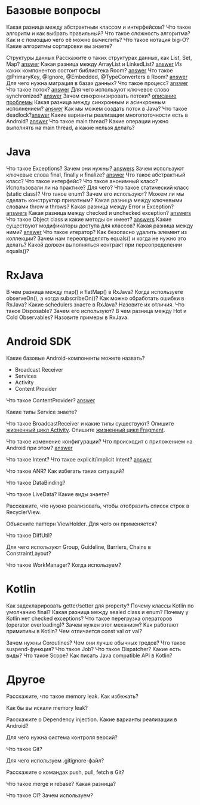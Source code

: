 # Базовые вопросы

Какая разница между абстрактным классом и интерфейсом?
Что такое алгоритм и как выбрать правильный?
Что такое сложность алгоритма? Как и с помощью чего её можно вычислить?
Что такое нотация big-O?
Какие алгоритмы сортировки вы знаете?

 

Структуры данных
Расскажите о таких структурах данных, как List, Set, Map? [answer](/basics/collections/About.md)
Какая разница между ArrayList и LinkedList? [answer](/basics/collections/List.md)
Из каких компонентов состоит библиотека Room? [answer](/libraries/SQL/room/About.md/#компоненты)
Что такое @PrimaryKey, @Ignore, @Embedded, @TypeConverters в Room? [answer](/libraries/SQL/room/Annotations.md)
Для чего нужна миграция в базах данных?
Что такое процесс? [answer](/processAndStreaming/About.md)
Что такое поток? [answer](/processAndStreaming/About.md)
Для чего используют ключевое слово synchronized? [answer](/processAndStreaming/synchronized.md)
Зачем синхронизировать потоки? [описание проблемы](/processAndStreaming/synchronized.md)
Какая разница между синхронным и асинхронным исполнением? [answer](/processAndStreaming/AsyncAndSync.md)
Как мы можем создать поток в Java?
Что такое deadlock?[answer](/processAndStreaming/Deadlock.md)
Какие варианты реализации многопоточности есть в Android? [answer](/processAndStreaming/AsyncAndSync.md/#асинхронное-програмирование)
Что такое main thread? Какие операции нужно выполнять на main thread, а какие нельзя делать?

# Java 

Что такое Exceptions? Зачем они нужны? [answers](/basics/syntaxJava/Exceptions.md)
Зачем используют ключевые слова final, finally и finalize? [answer](/basics/syntaxJava/FinalFinallyFinalize.md)
Что такое абстрактный класс? Что такое интерфейс?
Что такое анонимный класс? Использовали ли на практике? Для чего?
Что такое статический класс (static class)?
Что такое enum? Зачем его используют?
Можем ли мы сделать конструктор приватным?
Какая разница между ключевыми словами throw и throws?
Какая разница между Error и Exception? [answers](/basics/syntaxJava/Exceptions.md)
Какая разница между checked и unchecked exception? [answers](/basics/syntaxJava/Exceptions.md)
Что такое Object class и какие методы он имеет? [answers](/basics/syntaxJava/Object.md)
Какие существуют модификаторы доступа для классов? Какая разница между ними? [answer](/basics/visibilityModifiers.md)
Что такое итератор?
Как безопасно удалить элемент из коллекции?
Зачем нам переопределять equals() и когда не нужно это делать?
Какой должен выполняться контракт при переопределении equals()?

# RxJava

В чем разница между map() и flatMap() в RxJava?
Когда используете observeOn(), а когда subscribeOn()?
Как можно обработать ошибки в RxJava?
Какие schedulers знаете в RxJava? Назовите их отличия.
Что такое Disposable? Зачем его используют?
В чем разница между Hot и Cold Observables? Назовите примеры в RxJava.

# Android SDK

Какие базовые Android-компоненты можете назвать?
- Broadcast Receiver
- Services
- Activity
- Content Provider

Что такое ContentProvider? [answer](/android/appComponents/components/ContentProvider.md)

Какие типы Service знаете?

Что такое BroadcastReceiver и какие типы существуют?
Опишите [жизненный цикл Activity](/android/appComponents/activityLifecycle.md).
Опишите [жизненный цикл Fragment](/UI/XML/Fragments/LifeCycle.md).

Что такое изменение конфигурации? Что происходит с приложением на Android при этом? [answer](/android/appComponents/AndroidManifest.md/#конфигурация-и-ее-изменение)

Что такое Intent? Что такое explicit/implicit Intent? [answer](/android/appComponents/intent.md)

Что такое ANR? Как избегать таких ситуаций?

Что такое DataBinding?

Что такое LiveData? Какие виды знаете?

Расскажите, что нужно реализовать, чтобы отобразить список строк в RecyclerView.

Объясните паттерн ViewHolder. Для чего он применяется?

Что такое DiffUtil?

Для чего используют Group, Guideline, Barriers, Chains в ConstraintLayout?

Что такое WorkManager? Когда используем?

# Kotlin 

Как задекларировать getter/setter для property?
Почему классы Kotlin по умолчанию final?
Какая разница между sealed class и enum?
Почему у Kotlin нет checked exceptions?
Что такое перегрузка операторов (operator overloading)? Зачем нужен этот механизм?
Как работают примитивы в Kotlin?
Чем отличается const val от val?

Зачем нужны Coroutines? Чем они лучше обычных тредов?
Что такое suspend-функция?
Что такое Job?
Что такое Dispatcher? Какие есть виды?
Что такое Scope?
Как писать Java compatible API в Kotlin?

# Другое

Расскажите, что такое memory leak. Как избежать?

Как бы вы искали memory leak?

Расскажите о Dependency injection. Какие варианты реализации в Android?

Для чего нужна система контроля версий?

Что такое Git?

Для чего используем .gitignore-файл?

Расскажите о командах push, pull, fetch в Git?

Что такое merge и rebase? Какая разница?

Что такое CI? Зачем используем?